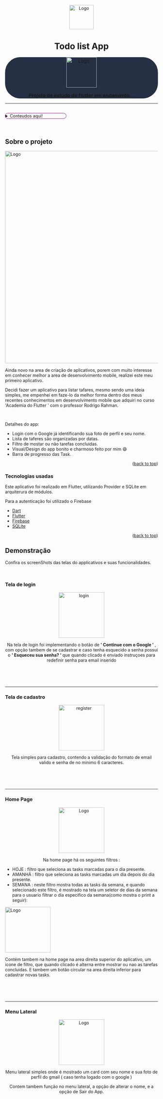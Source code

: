 <div align="center">


  <a>
    <img src="assets\logo.png" alt="Logo" width="80" height="80">
  </a>

# Todo list App

<div style=
"background-color: #263044;
 border-radius: 50px;
 font-size: 16px;
 ">

  <a>
    <img src="https://i.pinimg.com/originals/e4/26/70/e426702edf874b181aced1e2fa5c6cde.gif" alt="Logo" width="100">
  </a>
<p><strong>Projeto de estudo de flutter em andamento...</strong></p>
</div>

<hr>
<br>

<div align="left"> 
<details style="
  border: solid 1px purple;
  border-radius: 10px;
  width: 200px;
  ">
  <summary>Conteudos aqui!</summary>
  <ol>
    <li>
      <a href="#about">Sobre o projeto</a>
      <ul>
        <li><a href="#built-with">Tecnologias usadas</a></li>
      </ul>
    </li>
    <li>
      <a href="#demo">Demonstração</a>
      <ul>
        <li><a href="#login">Tela de login</a></li>
        <li><a href="#register">Tela de cadastro</a></li>
        <li><a href="#homePage">Home Page</a></li>
        <li><a href="#Drawer">Menu Lateral</a></li>
      </ul>
    </li>
    <li><a href="#contact">Contato</a></li>
  </ol>
</details>
</div>
<br>
<br>
</div>

<div id="about"></div>

## Sobre o projeto

  <a>
    <img src="assets\screenshots\TodoApp.png" alt="Logo" width="700" height="auto">
  </a>

Ainda novo na area de criação de aplicativos, porem com muito interesse em conhecer melhor a area de desenvolvimento mobile, realizei este meu primeiro aplicativo.

Decidi fazer um aplicativo para listar tafares, mesmo sendo uma ideia simples, me empenhei em faze-lo da melhor forma dentro dos meus recentes conhecimentos em desenvolvimento mobile que adquiri no curso 'Academia do Flutter ' com o professor Rodrigo Rahman.

<br>

Detalhes do app:
* Login com o Google já identificando sua foto de perfil e seu nome.
* Lista de taferes são organizadas por datas.
* Filtro de mostar ou não tarefas concluidas.
* Visual/Design do app bonito e charmoso feito por mim :smile:
* Barra de progresso das Task.


<p align="right">(<a href="#top">back to top</a>)</p>

 

<div id="built-with"></div>

### Tecnologias usadas

Este aplicativo foi realizado em Flutter, utilizando Provider e SQLite em arquiterura de módulos.

Para a autenticação foi utilizado o Firebase

* [Dart](https://dart.dev)
* [Flutter](https://flutter.dev/)
* [Firebase](https://firebase.google.com/)
* [SQLite](https://www.sqlite.org/)

<p align="right">(<a href="#top">back to top</a>)</p>

<div id="demo"></div>

## Demonstração

Confira os screenShots das telas do applicativos e suas funcionalidades.

<br>

<div id="login"></div>

### Tela de login

<div align="center">
<a>
    <img src="assets\screenshots\login_print.jpeg" alt="login" width="150" height="auto">
</a>

<p> Na tela de login foi implementando o botão de <strong> ' Continue com o Google ' </strong>, com opção tambem de se cadastrar e caso tenha esquecido a senha possui o <strong> ' Esqueceu sua senha? ' </strong> que quando clicado é enviado instruçoes para redefinir senha para email inserido </p>

 </div>

 <br>
 <br>
 <br>
 <hr>

 <div id="register"></div>

 ### Tela de cadastro

 <div align="center">
<a>
    <img src="assets\screenshots\register_print.jpeg" alt="register" width="150" height="auto">
</a>

<p> Tela simples para cadastro, contendo a validação do formato de email valido e senha de no minimo 6 caracteres. </p>

 </div>

 <br>
 <br>
 <br>
 <hr>

 <div id="homePage"></div>

 ### Home Page

 <div align="center">
<a>
    <img src="assets\screenshots\print-homePage.jpeg" alt="Logo" width="150" height="auto">
</a>

<p>Na home page há os seguintes filtros :  </p>
 </div>

 * HOJE : filtro que seleciona as tasks marcadas para o dia presente.
 * AMANHÃ : filtro que seleciona as tasks marcadas um dia depois do dia presente.
 * SEMANA : neste filtro mostra todas as tasks da semana, e quando selecionado este filtro, é mostrado na tela um seletor de dias da semana para o usuario filtrar o dia especifico da semana(como mostra o print a seguir): 


<a>
    <img src="assets\screenshots\print_homePage_Semana.jpeg" alt="Logo" width="150" height="auto">
</a>

Contém tambem na home page na area direita superior do aplicativo, um icone de filtro, que quando clicado é alterna entre mostrar ou nao as tarefas concluidas.
E tambem um botão circular na area direita inferior para cadastrar novas tasks.


<br>
 <br>
 <br>
 <hr>

 <div id="Drawer"></div>

 ### Menu Lateral

 <div align="center">
<a>
    <img src="assets\screenshots\print_drawer.jpeg" alt="Logo" width="150" height="auto">
</a>

<p> Menu lateral simples onde é mostrado um card com seu nome e sua foto de perfil do gmail ( caso tenha logado com o google ) </p>
<p>Contem tambem função no menu lateral, a opção de alterar o nome, e a opção de Sair do App.</p>

 </div>



